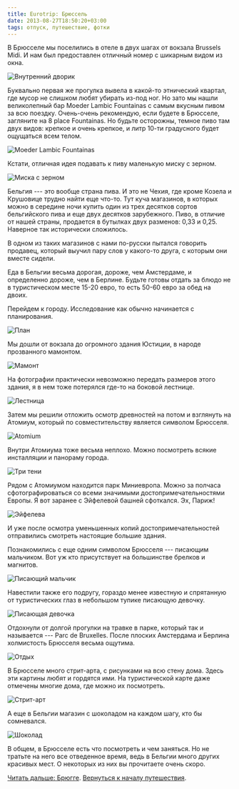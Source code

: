 ```yaml
---
title: Eurotrip: Брюссель
date: 2013-08-27T18:50:20+03:00
tags: отпуск, путешествие, фотки
---
```


В Брюсселе мы поселились в отеле в двух шагах от вокзала Brussels Midi. И нам был предоставлен отличный номер с шикарным видом из окна. 

![](http://a51056ce8d9b948fb69e-8de36eb37b2366f5a76a776c3dee0b32.r42.cf1.rackcdn.com/brussels_yard.jpg "Внутренний дворик")

Буквально первая же прогулка вывела в какой-то этнический квартал, где мусор не слишком любят убирать из-под ног. Но зато мы нашли великолепный бар Moeder Lambic Fountainas с самым вкусным пивом за всю поездку. Очень-очень рекомендую, если будете в Брюсселе, загляните на 8 place Fountainas. Но будьте осторожны, темное пиво там двух видов: крепкое и очень крепкое, и литр 10-ти градусного будет ощущаться всем телом.

![](http://a51056ce8d9b948fb69e-8de36eb37b2366f5a76a776c3dee0b32.r42.cf1.rackcdn.com/brussels_moeder_lambic.jpg "Moeder Lambic Fountainas") 

Кстати, отличная идея подавать к пиву маленькую миску с зерном. 

![](http://a51056ce8d9b948fb69e-8de36eb37b2366f5a76a776c3dee0b32.r42.cf1.rackcdn.com/brussels_grain.jpg "Миска с зерном")

Бельгия --- это вообще страна пива. И это не Чехия, где кроме Козела и Крушовице трудно найти еще что-то. Тут куча магазинов, в которых можно в середине ночи купить один из трех десятков сортов бельгийского пива и еще двух десятков зарубежного. Пиво, в отличие от нашей страны, продается в бутылках двух разменов: 0,33 и 0,25. Наверное так исторически сложилось. 

В одном из таких магазинов с нами по-русски пытался говорить продавец, который выучил пару слов у какого-то друга, с которым они вместе сидели. 

Еда в Бельгии весьма дорогая, дороже, чем Амстердаме, и определенно дороже, чем в Берлине. Будьте готовы отдать за блюдо не в туристическом месте 15-20 евро, то есть 50-60 евро за обед на двоих. 

Перейдем к городу. Исследование как обычно начинается с планирования. 

![](http://a51056ce8d9b948fb69e-8de36eb37b2366f5a76a776c3dee0b32.r42.cf1.rackcdn.com/brussels_planning.jpg "План")

Мы дошли от вокзала до огромного здания Юстиции, в народе прозванного мамонтом.

![](http://a51056ce8d9b948fb69e-8de36eb37b2366f5a76a776c3dee0b32.r42.cf1.rackcdn.com/brussels_mammoth.jpg "Мамонт") 

На фотографии практически невозможно передать размеров этого здания, я в нем тоже потерялся где-то на боковой лестнице. 

![](http://a51056ce8d9b948fb69e-8de36eb37b2366f5a76a776c3dee0b32.r42.cf1.rackcdn.com/brussels_stairs.jpg "Лестница")

Затем мы решили отложить осмотр древностей на потом и взглянуть на Атомиум, который по совместительству является символом Брюсселя. 

![](http://a51056ce8d9b948fb69e-8de36eb37b2366f5a76a776c3dee0b32.r42.cf1.rackcdn.com/brussels_atomium.jpg "Atomium")

Внутри Атомиума тоже весьма неплохо. Можно посмотреть всякие инсталляции и панораму города.

![](http://a51056ce8d9b948fb69e-8de36eb37b2366f5a76a776c3dee0b32.r42.cf1.rackcdn.com/brussels_shadows.jpg "Три тени")

Рядом с Атомиумом находится парк Миниевропа. Можно за полчаса сфотографироваться со всеми значимыми достопримечательностями Европы. Я вот заранее с Эйфелевой башней сфоткался. Эх, Париж!

![](http://a51056ce8d9b948fb69e-8de36eb37b2366f5a76a776c3dee0b32.r42.cf1.rackcdn.com/brussels_eiffel.jpg "Эйфелева")

И уже после осмотра уменьшенных копий достопримечательностей отправились смотреть настоящие большие здания. 

Познакомились с еще одним символом Брюсселя&nbsp;--- писающим мальчиком. Вот уж кто присутствует на большинстве брелков и магнитов. 

![](http://a51056ce8d9b948fb69e-8de36eb37b2366f5a76a776c3dee0b32.r42.cf1.rackcdn.com/brussels_peeing_boy.jpg "Писающий мальчик")

Навестили также его подругу, гораздо менее известную и спрятанную от туристических глаз в небольшом тупике писающую девочку. 

![](http://a51056ce8d9b948fb69e-8de36eb37b2366f5a76a776c3dee0b32.r42.cf1.rackcdn.com/brussels_peeing_girl.jpg "Писающая девочка")

Отдохнули от долгой прогулки на травке в парке, который так и называется&nbsp;--- Parc de Bruxelles. После плоских Амстердама и Берлина холмистость Брюсселя весьма ощутима. 

![](http://a51056ce8d9b948fb69e-8de36eb37b2366f5a76a776c3dee0b32.r42.cf1.rackcdn.com/brussels_park.jpg "Отдых")

В Брюсселе много стрит-арта, с рисунками на всю стену дома. Здесь эти картины любят и гордятся ими. На туристической карте даже отмечены многие дома, где можно их посмотреть. 

![](http://a51056ce8d9b948fb69e-8de36eb37b2366f5a76a776c3dee0b32.r42.cf1.rackcdn.com/brussels_street_art.jpg "Стрит-арт")

А еще в Бельгии магазин с шоколадом на каждом шагу, кто бы сомневался. 

![](http://a51056ce8d9b948fb69e-8de36eb37b2366f5a76a776c3dee0b32.r42.cf1.rackcdn.com/brussels_chocolate.jpg "Шоколад")

В общем, в Брюсселе есть что посмотреть и чем заняться. Но не тратьте на него все отведенное время, ведь в Бельгии много других красивых мест. О некоторых из них вы прочитаете очень скоро. 

[Читать дальше: Брюгге](/post/eurotrip-brugge). [Вернуться к началу путешествия](/post/eurotrip-warsaw).
